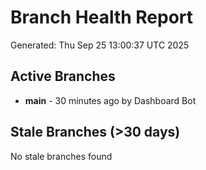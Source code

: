 # Branch Health Report
Generated: Thu Sep 25 13:00:37 UTC 2025

## Active Branches
- **main** - 30 minutes ago by Dashboard Bot

## Stale Branches (>30 days)
No stale branches found
